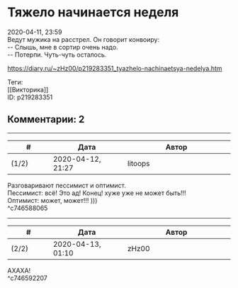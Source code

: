 Тяжело начинается неделя
========================

  
2020-04-11, 23:59  
 Ведут мужика на расстрел. Он говорит конвоиру:   
 -- Слышь, мне в сортир очень надо.   
 -- Потерпи. Чуть-чуть осталось.   
  
<https://diary.ru/~zHz00/p219283351_tyazhelo-nachinaetsya-nedelya.htm>  
  
Теги:  
[[Викторика]]  
ID: p219283351  


Комментарии: 2
--------------

  


---



|         #         |              Дата              |                     Автор                     |           ID           |
| --- | --- | --- | --- |
| (1/2) | 2020-04-12, 21:27 | litoops | c746588065 |

  
 Разговаривают пессимист и оптимист.   
 Пессимист: всё! Это ад! Конец! хуже уже не может быть!!!   
 Оптимист: может, может!!! )))   
 ^c746588065

---



|         #         |              Дата              |                     Автор                     |           ID           |
| --- | --- | --- | --- |
| (2/2) | 2020-04-13, 01:10 | zHz00 | c746592207 |

  
 АХАХА!   
 ^c746592207
